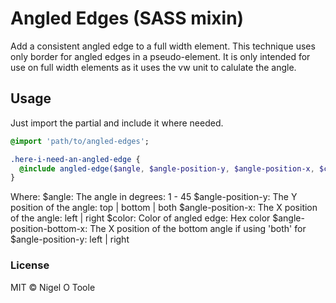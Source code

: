 # Angled Edges (SASS mixin)

Add a consistent angled edge to a full width element.
This technique uses only border for angled edges in a pseudo-element.
It is only intended for use on full width elements as it uses the vw unit to calulate the angle.


## Usage

Just import the partial and include it where needed.
```sass
@import 'path/to/angled-edges';

.here-i-need-an-angled-edge {
  @include angled-edge($angle, $angle-position-y, $angle-position-x, $color, $angle-position-bottom-x);
}
```
Where:
$angle: The angle in degrees: 1 - 45
$angle-position-y: The Y position of the angle: top | bottom | both
$angle-position-x: The X position of the angle: left | right
$color: Color of angled edge: Hex color
$angle-position-bottom-x: The X position of the bottom angle if using 'both' for $angle-position-y: left | right

### License
MIT © Nigel O Toole
